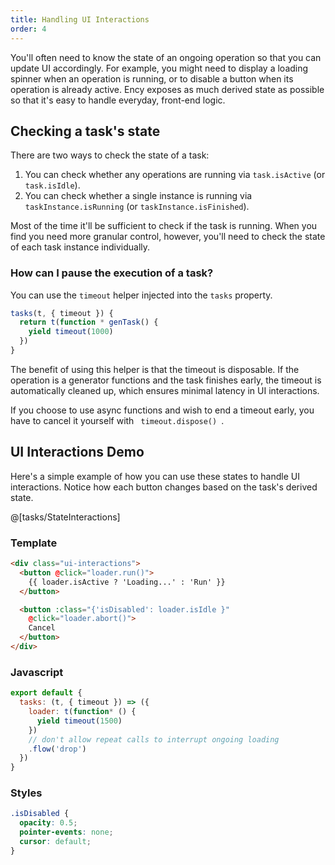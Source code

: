 ```yaml
---
title: Handling UI Interactions
order: 4
---
```


You'll often need to know the state of an ongoing operation so that you can update UI accordingly. For example, you might need to display a loading spinner when an operation is running, or to disable a button when its operation is already active. Ency exposes as much derived state as possible so that it's easy to handle everyday, front-end logic.

## Checking a task's state

There are two ways to check the state of a task:

1. You can check whether any operations are running via `task.isActive` (or `task.isIdle`).
2. You can check whether a single instance is running via `taskInstance.isRunning` (or `taskInstance.isFinished`).

Most of the time it'll be sufficient to check if the task is running. When you find you need more granular control, however, you'll need to check the state of each task instance individually.

### How can I pause the execution of a task?

You can use the `timeout` helper injected into the `tasks` property.

```js
tasks(t, { timeout }) {
  return t(function * genTask() {
    yield timeout(1000)
  })
}
```

The benefit of using this helper is that the timeout is disposable. If the operation is a generator functions and the task finishes early, the timeout is automatically cleaned up, which ensures minimal latency in UI interactions.

<p class="warning">
  If you choose to use async functions and wish to end a timeout early, you have to cancel it yourself with <code> timeout.dispose() </code>.
</p>

## UI Interactions Demo

Here's a simple example of how you can use these states to handle UI interactions. Notice how each button changes based on the task's derived state.

<div>
  @[tasks/StateInteractions]
</div>


### Template

```html
<div class="ui-interactions">
  <button @click="loader.run()">
    {{ loader.isActive ? 'Loading...' : 'Run' }}
  </button>

  <button :class="{'isDisabled': loader.isIdle }"
    @click="loader.abort()">
    Cancel
  </button>
</div>
```

### Javascript

```js
export default {
  tasks: (t, { timeout }) => ({
    loader: t(function* () {
      yield timeout(1500)
    })
    // don't allow repeat calls to interrupt ongoing loading
    .flow('drop')
  })
}
```

### Styles

```css
.isDisabled {
  opacity: 0.5;
  pointer-events: none;
  cursor: default;
}
```
